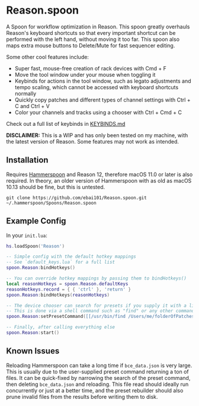 # Reason.spoon

A Spoon for workflow optimization in Reason. This spoon greatly overhauls Reason's keyboard shortcuts so that every important shortcut can be performed with the left hand, without moving it too far. This spoon also maps extra mouse buttons to Delete/Mute for fast sequencer editing.

Some other cool features include:
- Super fast, mouse-free creation of rack devices with Cmd + F 
- Move the tool window under your mouse when toggling it
- Keybinds for actions in the tool window, such as legato adjustments and tempo scaling, which cannot be accessed with keyboard shortcuts normally
- Quickly copy patches and different types of channel settings with Ctrl + C and Ctrl + V
- Color your channels and tracks using a chooser with Ctrl + Cmd + C

Check out a full list of keybinds in [KEYBINDS.md](KEYBINDS.md)

**DISCLAIMER:** This is a WIP and has only been tested on my machine, with the latest version of Reason. Some features may not work as intended.

## Installation

Requires [Hammerspoon](https://www.hammerspoon.org/) and Reason 12, therefore macOS 11.0 or later is also required. In theory, an older version of Hammerspoon with as old as macOS 10.13 should be fine, but this is untested.

```shell
git clone https://github.com/ebai101/Reason.spoon.git ~/.hammerspoon/Spoons/Reason.spoon 
```

## Example Config

In your `init.lua`:

```lua
hs.loadSpoon('Reason')

-- Simple config with the default hotkey mappings
-- See `default_keys.lua` for a full list
spoon.Reason:bindHotkeys()

-- You can override hotkey mappings by passing them to bindHotkeys()
local reasonHotkeys = spoon.Reason.defaultKeys
reasonHotkeys.record = { { 'ctrl' }, 'return' }
spoon.Reason:bindHotkeys(reasonHotkeys)

-- The device chooser can search for presets if you supply it with a list of files
-- This is done via a shell command such as "find" or any other command that can search for files
spoon.Reason:setPresetCommand([[/usr/bin/find /Users/me/folderOfPatches]])

-- Finally, after calling everything else
spoon.Reason:start()
```

## Known Issues

Reloading Hammerspoon can take a long time if `bce_data.json` is very large. This is usually due to the user-supplied preset command returning a ton of files. It can be quick-fixed by narrowing the search of the preset command, then deleting `bce_data.json` and reloading. This file read should ideally run concurrently or just at a better time, and the preset rebuilder should also prune invalid files from the results before writing them to disk.